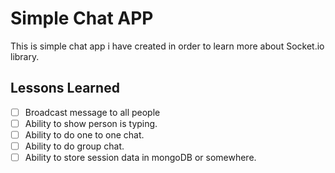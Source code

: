 # Simple Chat APP

This is simple chat app i have created in order to learn more about Socket.io library.

## Lessons Learned

* [ ] Broadcast message to all people
* [ ] Ability to show person is typing.
* [ ] Ability to do one to one chat.
* [ ] Ability to do group chat.
* [ ] Ability to store session data in mongoDB or somewhere.
